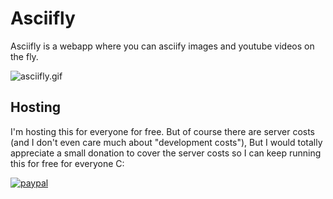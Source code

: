 # Asciifly

Asciifly is a webapp where you can asciify images and youtube videos on the fly.

![asciifly.gif](asciifly.gif)


## Hosting

I'm hosting this for everyone for free.
But of course there are server costs (and I don't even care much about "development costs"), But I would totally appreciate a small donation to cover the server costs so I can keep running this for free for everyone C:

[![paypal](https://www.paypalobjects.com/en_US/i/btn/btn_donate_LG.gif)](https://www.paypal.com/cgi-bin/webscr?cmd=_s-xclick&hosted_button_id=LA3SGLKW7N4U8)
